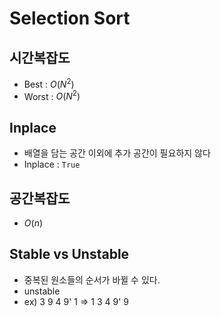 # Selection Sort

## 시간복잡도
- Best : $O(N^2)$
- Worst : $O(N^2)$

## Inplace
- 배열을 담는 공간 이외에 추가 공간이 필요하지 않다
- Inplace : `True`

## 공간복잡도
- $O(n)$

## Stable vs Unstable
- 중복된 원소들의 순서가 바뀔 수 있다.
- unstable
- ex) 3 9 4 9' 1 => 1 3 4 9' 9

